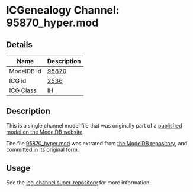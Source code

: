 # ICGenealogy Channel: 95870\_hyper.mod

## Details

Name | Description
---- | -----------
ModelDB id | [95870](http://senselab.med.yale.edu/ModelDB/ShowModel.cshtml?model=95870)
ICG id | [2536](http://icg.neurotheory.ox.ac.uk/channels/4/2536)
ICG Class | [IH](http://icg.neurotheory.ox.ac.uk/channels/4)

## Description

This is a single channel model file that was originally part of a [published model on the ModelDB website](http://senselab.med.yale.edu/mModelDB/ShowModel.cshtml?model=95870).

The file [95870\_hyper.mod](95870_hyper.mod) was extrated from [the ModelDB repository](http://senselab.med.yale.edu/ModelDB/ShowModel.cshtml?model=95870), and committed in its original form.

## Usage

See the [icg-channel super-repository](https://github.com/icgenealogy/icg-channels) for more information.